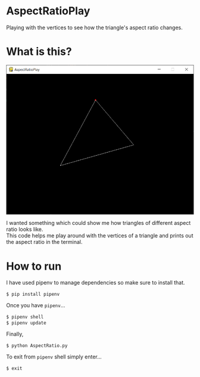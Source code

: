 # AspectRatioPlay
Playing with the vertices to see how the triangle's aspect ratio changes.

# What is this?

<img src="img/aspect-ratio.png"
     alt="aspect-ratio pygame window"
     style="display: block; margin: auto; width: 400;" />

I wanted something which could show me how triangles of different aspect ratio looks like. <br>
This code helps me play around with the vertices of a triangle and prints out the aspect ratio in the terminal.


# How to run
I have used pipenv to manage dependencies so make sure to install that.

```
$ pip install pipenv
```

Once you have `pipenv`...

```
$ pipenv shell
$ pipenv update
```

Finally,

```
$ python AspectRatio.py
```

To exit from `pipenv` shell simply enter...

```
$ exit
```